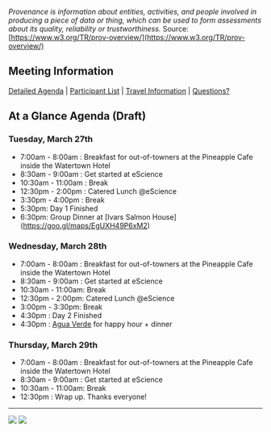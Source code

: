 *Provenance is information about entities, activities, and people involved in producing a piece of data or thing, which can be used to form assessments about its quality, reliability or trustworthiness.* Source: [https://www.w3.org/TR/prov-overview/](https://www.w3.org/TR/prov-overview/)

## Meeting Information
[Detailed Agenda](https://github.com/ESIPFed/Earth-Data-Provenance-Workshop/wiki/Detailed-Agenda-(Draft)) | 
[Participant List](https://github.com/ESIPFed/Earth-Data-Provenance-Workshop/wiki/Participants) | 
[Travel Information](https://github.com/ESIPFed/Earth-Data-Provenance-Workshop/wiki/Travel-Information) |
[Questions?](https://github.com/ESIPFed/Earth-Data-Provenance-Workshop/wiki/Questions%3F)


## At a Glance Agenda (Draft)
### Tuesday, March 27th
* 7:00am - 8:00am : Breakfast for out-of-towners at the Pineapple Cafe inside the Watertown Hotel
* 8:30am - 9:00am : Get started at eScience
* 10:30am - 11:00am   : Break
* 12:30pm - 2:00pm   : Catered Lunch @eScience
* 3:30pm - 4:00pm   : Break
* 5:30pm: Day 1 Finished
* 6:30pm: Group Dinner at [Ivars Salmon House] (https://goo.gl/maps/EgUXH49P6xM2) 

### Wednesday, March 28th
* 7:00am - 8:00am : Breakfast for out-of-towners at the Pineapple Cafe inside the Watertown Hotel
* 8:30am - 9:00am : Get started at eScience
* 10:30am - 11:00am: Break
* 12:30pm - 2:00pm: Catered Lunch @eScience
* 3:00pm - 3:30pm: Break
* 4:30pm : Day 2 Finished
* 4:30pm : [Agua Verde](https://goo.gl/maps/7uphtQVtyi52) for happy hour + dinner

### Thursday, March 29th
* 7:00am - 8:00am : Breakfast for out-of-towners at the Pineapple Cafe inside the Watertown Hotel
* 8:30am - 9:00am : Get started at eScience
* 10:30am - 11:00am: Break
* 12:30pm : Wrap up. Thanks everyone!

***

![](https://github.com/ESIPFed/Earth-Data-Provenance-Workshop/blob/master/Images/USGS.png?raw=true)
![](http://www.esipfed.org/wp-content/uploads/2016/12/ESIP-final-logo.png)

